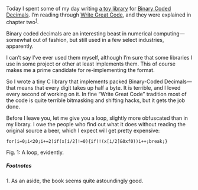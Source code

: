 Today I spent some of my day writing [a toy library](http://github.com/hellerve/nibbles)
for [Binary Coded Decimals](https://en.wikipedia.org/wiki/Binary-coded_decimal).
I’m reading through [Write Great Code](https://www.amazon.com/Write-Great-Code-Understanding-Machine/dp/1593270038),
and they were explained in chapter two<sup><a href="#1">1</a></sup>.

Binary coded decimals are an interesting beast in numerical computing—somewhat
out of fashion, but still used in a few select industries, apparently.

I can’t say I’ve ever used them myself, although I’m sure that some libraries I
use in some project or other at least implements them. This of course makes me
a prime candidate for re-implementing the format.

So I wrote a tiny C library that implements packed Binary-Coded Decimals—that
means that every digit takes up half a byte. It is terrible, and I loved every
second of working on it. In fine “Write Great Code” tradition most of the code
is quite terrible bitmasking and shifting hacks, but it gets the job done.

Before I leave you, let me give you a loop, slightly more obfuscated than in
my library. I owe the people who find out what it does without reading the
original source a beer, which I expect will get pretty expensive:

```
for(i=0;i<20;i+=2)if(x[i/2]!=0){if(!(x[i/2]&0xf0))i++;break;}
```
<div class="figure-label">Fig. 1: A loop, evidently.</div>

##### Footnotes
<span id="1">1.</span> As an aside, the book seems quite astoundingly good.
